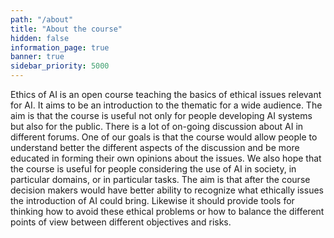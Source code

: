 ```yaml
---
path: "/about"
title: "About the course"
hidden: false
information_page: true
banner: true
sidebar_priority: 5000
---
```


Ethics of AI is an open course teaching the basics of ethical issues relevant for AI. It aims to be an introduction to the thematic for a wide audience. The aim is that the course is useful not only for people developing AI systems but also for the public. There is a lot of on-going discussion about AI in different forums. One of our goals is that the course would allow people to understand better the different aspects of the discussion and be more educated in forming their own opinions about the issues. We also hope that the course is useful for people considering the use of AI in society, in particular domains, or in particular tasks. The aim is that after the course decision makers would have better ability to recognize what ethically issues the introduction of AI could bring. Likewise it should provide tools for thinking how to avoid these ethical problems or how to balance the different points of view between different objectives and risks.
